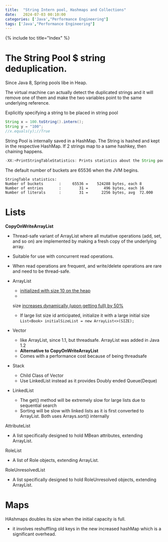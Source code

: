 ```yaml
---
title:  "String Intern pool, Hashmaps and Collections"
date:   2024-07-03 00:10:00
categories: ['Java',"Performance Engineering"]
tags: ['Java',"Performance Engineering"]
---
```


{% include toc title="Index" %}

# The String Pool $ string deduplication.

Since Java 8, Spring pools libe in Heap.

The virtual machine can actually detect the duplicated strings and it will
remove one of them
and make the two variables point to the same underlying reference.

Explicitly specifying a string to be placed in string pool

```java
String x = 100.toString().intern();
String y = "100";
//x.equals(y);//True
```

String Pool is internally saved in a HashMap. The String is hashed and kept in
the respective HashMap. If 2 strings
map to a same hashkey, then chaining happens.

```java
-XX:+PrintStringTableStatistics: Prints statistics about the String pool.
```

The default number of buckets are 65536 when the JVM begins.

```
StringTable statistics:
Number of buckets       :     65536 =    524288 bytes, each 8
Number of entries       :        31 =       496 bytes, each 16
Number of literals      :        31 =      2256 bytes, avg  72.000
```

# Lists

**CopyOnWriteArrayList**

- Thread-safe variant of ArrayList where all mutative operations (add, set, and
  so on) are implemented by making a fresh copy of the underlying array.
- Suitable for use with concurrent read operations.
- When read operations are frequent, and write/delete operations are rare and
  need to be thread-safe.

- ArrayList
    - [initialized with size 10 on the heap](https://github.com/openjdk/jdk/blob/8bd3cd51562ff9e76fa0e3d49d38e6e19210f878/src/java.base/share/classes/java/util/ArrayList.java#L119)
    -
    size [increases dynamically (upon getting full) by 50%](https://github.com/openjdk/jdk/blob/8bd3cd51562ff9e76fa0e3d49d38e6e19210f878/src/java.base/share/classes/java/util/ArrayList.java#L235-L237)
    - If large list size id anticipated, initialize it with a large initial size
      `List<Book> initialSizeList = new ArrayList<>(SIZE);`
- Vector
    - like ArrayList, since 1.1, but threadsafe. ArrayList was added in Java 1.2
    - **Alternative to CopyOnWriteArrayList**
    - Comes with a performance cost because of being threadsafe
- Stack
    - Child Class of Vector
    - Use LinkedList instead as it provides Doubly ended Queue(Deque)
- LinkedList
    - The get() method will be extremely slow for large lists due to sequential
      search
    - Sorting will be slow with linked lists as it is first converted to
      ArrayList. Both uses Arrays.sort() internally

AttributeList

- A list specifically designed to hold MBean attributes, extending
  ArrayList<Attribute>.

RoleList

- A list of Role objects, extending ArrayList<Role>.

RoleUnresolvedList

- A list specifically designed to hold RoleUnresolved objects, extending
  ArrayList<RoleUnresolved>.

# Maps

HAshmaps doubles its size when the initial capacity is full.

- it involves reshuffling old keys in the new increased hashMap which is a
  significant overhead.
